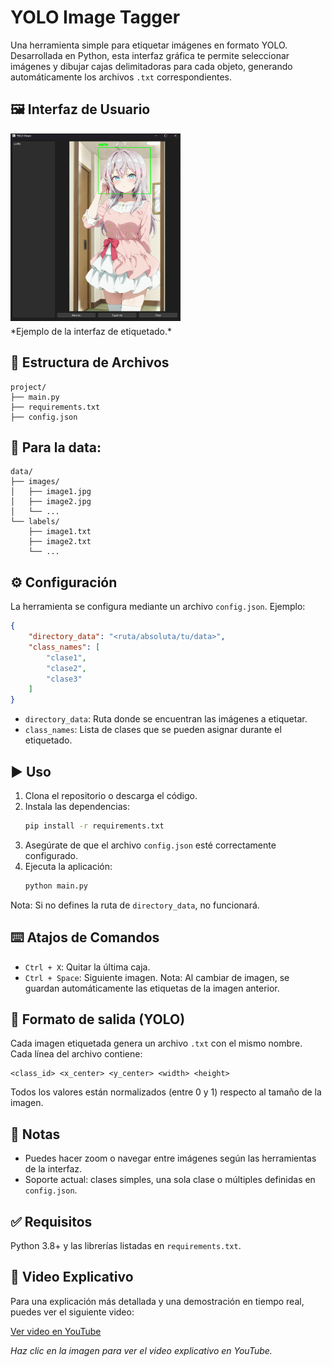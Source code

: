 # YOLO Image Tagger

Una herramienta simple para etiquetar imágenes en formato YOLO. Desarrollada en Python, esta interfaz gráfica te permite seleccionar imágenes y dibujar cajas delimitadoras para cada objeto, generando automáticamente los archivos `.txt` correspondientes.

## 🖼️ Interfaz de Usuario

<img src="img/vista.png" alt="Interfaz de Etiquetado" style="max-height:300px; display:block; margin-bottom:8px;" />
*Ejemplo de la interfaz de etiquetado.*

## 📁 Estructura de Archivos

```
project/
├── main.py
├── requirements.txt
├── config.json
```
## 📁 Para la data:
```
data/
├── images/
│   ├── image1.jpg
│   ├── image2.jpg
│   └── ...
└── labels/
    ├── image1.txt
    ├── image2.txt
    └── ...
```

## ⚙️ Configuración

La herramienta se configura mediante un archivo `config.json`. Ejemplo:

```json
{
    "directory_data": "<ruta/absoluta/tu/data>",
    "class_names": [
        "clase1",
        "clase2",
        "clase3"
    ]
}
```

- `directory_data`: Ruta donde se encuentran las imágenes a etiquetar.
- `class_names`: Lista de clases que se pueden asignar durante el etiquetado.

## ▶️ Uso

1. Clona el repositorio o descarga el código.
2. Instala las dependencias:
   ```bash
   pip install -r requirements.txt
   ```
3. Asegúrate de que el archivo `config.json` esté correctamente configurado.
4. Ejecuta la aplicación:
   ```bash
   python main.py
   ```
Nota: Si no defines la ruta de `directory_data`, no funcionará.
## ⌨️ Atajos de Comandos

- `Ctrl + X`: Quitar la última caja.
- `Ctrl + Space`: Siguiente imagen.
Nota: Al cambiar de imagen, se guardan automáticamente las etiquetas de la imagen anterior.

## 💾 Formato de salida (YOLO)

Cada imagen etiquetada genera un archivo `.txt` con el mismo nombre. Cada línea del archivo contiene:

```
<class_id> <x_center> <y_center> <width> <height>
```

Todos los valores están normalizados (entre 0 y 1) respecto al tamaño de la imagen.

## 📌 Notas

- Puedes hacer zoom o navegar entre imágenes según las herramientas de la interfaz.
- Soporte actual: clases simples, una sola clase o múltiples definidas en `config.json`.

## ✅ Requisitos

Python 3.8+ y las librerías listadas en `requirements.txt`.

## 🎥 Video Explicativo

Para una explicación más detallada y una demostración en tiempo real, puedes ver el siguiente video:

[Ver video en YouTube](https://youtu.be/RDCZz8VHiSs)

*Haz clic en la imagen para ver el video explicativo en YouTube.*

